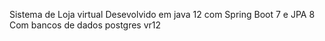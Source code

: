 Sistema de Loja virtual
Desevolvido em java 12 com Spring Boot 7 e JPA 8
Com bancos de dados postgres vr12





